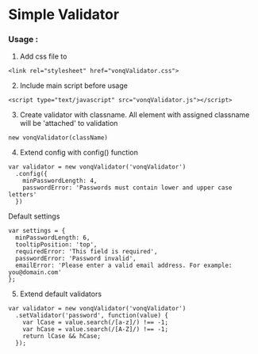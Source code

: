 Simple Validator
=======

### Usage :

1. Add css file to <head>
```
<link rel="stylesheet" href="vonqValidator.css">
```

2. Include main script before usage
```
<script type="text/javascript" src="vonqValidator.js"></script>
```

3. Create validator with classname. All element with assigned classname will be 'attached' to validation
```
new vonqValidator(className)
```

4. Extend config with config() function
```
var validator = new vonqValidator('vonqValidator')
  .config({
    minPasswordLength: 4,
    passwordError: 'Passwords must contain lower and upper case letters'
  })
```

Default settings

```
var settings = {
  minPasswordLength: 6,
  tooltipPosition: 'top',
  requiredError: 'This field is required',
  passwordError: 'Password invalid',
  emailError: 'Please enter a valid email address. For example: you@domain.com'
};
```

5. Extend default validators
```
var validator = new vonqValidator('vonqValidator')
  .setValidator('password', function(value) {
    var lCase = value.search(/[a-z]/) !== -1;
    var hCase = value.search(/[A-Z]/) !== -1;
    return lCase && hCase;
  });
```